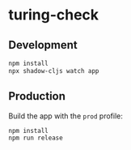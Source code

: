 # turing-check

## Development

```sh
npm install
npx shadow-cljs watch app
```

## Production

Build the app with the `prod` profile:

```sh
npm install
npm run release
```
